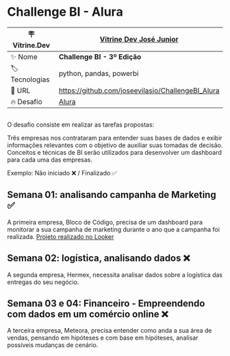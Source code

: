 # Challenge BI - Alura



| :placard: Vitrine.Dev |   [Vitrine Dev José Junior](https://cursos.alura.com.br/vitrinedev/joseevilasio/) |
| -------------  | --- |
| :sparkles: Nome        | **Challenge BI - 3º Edição**
| :label: Tecnologias | python, pandas, powerbi
| :rocket: URL         | https://github.com/joseevilasio/ChallengeBI_Alura
| :fire: Desafio     | [Alura](https://www.alura.com.br/challenges/bi-3/semana-01-analisando-campanha-marketing)

<!-- Inserir imagem com a #vitrinedev ao final do link -->
![]()

O desafio consiste em realizar as tarefas propostas:

Três empresas nos contrataram para entender suas bases de dados e exibir informações relevantes com o objetivo de auxiliar suas tomadas de decisão.
Conceitos e técnicas de BI serão utilizados para desenvolver um dashboard para cada uma das empresas.


Exemplo: Não iniciado ❌ / Finalizado ✅ 

## Semana 01: analisando campanha de Marketing ✅ 
  A primeira empresa, Bloco de Código, precisa de um dashboard para monitorar a sua campanha de marketing durante o ano que a campanha foi realizada.
  [Projeto realizado no Looker](https://lookerstudio.google.com/reporting/b24808c1-c7e0-4052-918e-2a34b707ce2c)

## Semana 02: logística, analisando dados  ❌
  A segunda empresa, Hermex, necessita analisar dados sobre a logística das entregas do seu negócio.

## Semana 03 e 04: Financeiro - Empreendendo com dados em um comércio online ❌
  A terceira empresa, Meteora, precisa entender como anda a sua área de vendas, pensando em hipóteses e com base em hipóteses, analisar possíveis mudanças de cenário. 

